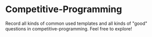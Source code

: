 # Competitive-Programming
Record all kinds of common used templates and all kinds of "good" questions in competitive-programming. Feel free to explore!